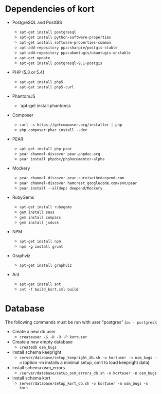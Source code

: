 # Dependencies of kort

* PostgreSQL and PostGIS
    * `apt-get install postgresql`
    * `apt-get install python-software-properties`
    * `apt-get install software-properties-common`
    * `apt-add-repository ppa:sharpie/postgis-stable`
    * `apt-add-repository ppa:ubuntugis/ubuntugis-unstable`
    * `apt-get update`
    * `apt-get install postgresql-9.1-postgis`
* PHP (5.3 or 5.4)
    * `apt-get install php5`
    * `apt-get install php5-curl`
* PhantomJS
    * `apt-get install phantomjs
* Composer
    * `curl -s https://getcomposer.org/installer | php`
    * `php composer.phar install --dev`
* PEAR
    * `apt-get install php-pear`
    * `pear channel-discover pear.phpdoc.org`
    * `pear install phpdoc/phpDocumentor-alpha`
* Mockery
    * `pear channel-discover pear.survivethedeepend.com`
    * `pear channel-discover hamcrest.googlecode.com/svn/pear`
    * `pear install --alldeps deepend/Mockery`
	
* RubyGems 
    * `apt-get install rubygems`
    * `gem install sass`
    * `gem install compass`
    * `gem install jsduck`
* NPM
    * `apt-get install npm`
    * `npm -g install grunt`
* Graphviz
    * `apt-get install graphviz`
* Ant
    * `apt-get install ant`
    * `ant -f build_kort.xml build`

# Database

The following commands must be run with user "postgres" (`su - postgres`):

* Create a new db user
    * `createuser -S -D -R -P kortuser`
* Create a new empty database
    * `createdb osm_bugs`
* Install schema keepright
    * `server/database/setup_keepright_db.sh -o kortuser -n osm_bugs -d` (option -m installs a minimal setup, omit to load keepright data)
* Install schema osm_errors
    * `/server/database/setup_osm_errors_db.sh -o kortuser -n osm_bugs`
* Install schema kort
    * `server/database/setup_kort_db.sh -o kortuser -n osm_bugs -s kort`

